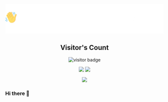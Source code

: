 <p align = "center"><img src="Hello-World-white.png"></p>
<h2 align="center"><b>Visitor's Count</b></h2>
<p align="center"><img src="https://profile-counter.glitch.me/%7BHardikShah04%7D/count.svg" alt="visitor badge"/></p>
<p align="center">
<img src="https://github-readme-stats.vercel.app/api/top-langs/?username=HardikShah563&layout=compact&hide=TSQL&theme=chartreuse-dark">
<img src="https://github-readme-stats.vercel.app/api?username=HardikShah563&count_private=true&show_icons=true&&theme=chartreuse-dark&include_all_commits=true" width="400">
<p align="center" ><img src="https://github-readme-streak-stats.herokuapp.com?user=HardikShah563&theme=chartreuse-dark"></p>
</p>


### Hi there 👋

<!--
**HardikShah563/HardikShah563** is a ✨ _special_ ✨ repository because its `README.md` (this file) appears on your GitHub profile.

Here are some ideas to get you started:

- 🔭 I’m currently working on ...
- 🌱 I’m currently learning ...
- 👯 I’m looking to collaborate on ...
- 🤔 I’m looking for help with ...
- 💬 Ask me about ...
- 📫 How to reach me: ...
- 😄 Pronouns: ...
- ⚡ Fun fact: ...
-->
